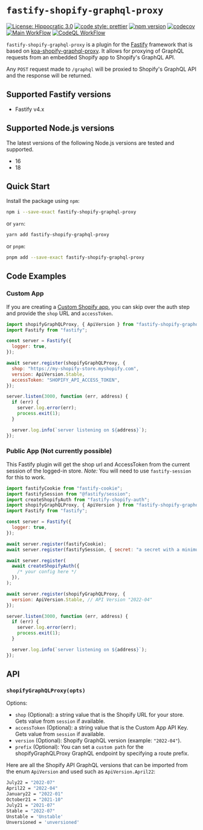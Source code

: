 # `fastify-shopify-graphql-proxy`

[![License: Hippocratic 3.0](https://img.shields.io/badge/License-Hippocratic_3.0-lightgrey.svg)](https://firstdonoharm.dev)
[![code style: prettier](https://img.shields.io/badge/code_style-prettier-ff69b4.svg)](https://github.com/prettier/prettier)
[![npm version](https://badge.fury.io/js/fastify-shopify-graphql-proxy.svg)](https://badge.fury.io/js/fastify-shopify-graphql-proxy)
[![codecov](https://codecov.io/gh/Asjas/fastify-shopify-graphql-proxy/branch/master/graph/badge.svg?token=IHWSO9MQ7B)](https://codecov.io/gh/Asjas/fastify-shopify-graphql-proxy)
[![Main WorkFlow](https://github.com/Asjas/fastify-shopify-graphql-proxy/actions/workflows/main.yml/badge.svg)](https://github.com/Asjas/fastify-shopify-graphql-proxy/actions/workflows/main.yml)
[![CodeQL WorkFlow](https://github.com/Asjas/fastify-shopify-graphql-proxy/actions/workflows/codeql-analysis.yml/badge.svg)](https://github.com/Asjas/fastify-shopify-graphql-proxy/actions/workflows/codeql-analysis.yml)

`fastify-shopify-graphql-proxy` is a plugin for the [Fastify](https://github.com/fastify/fastify) framework that is
based on [koa-shopify-graphql-proxy](https://github.com/Shopify/quilt/tree/master/packages/koa-shopify-graphql-proxy).
It allows for proxying of GraphQL requests from an embedded Shopify app to Shopify's GraphQL API.

Any `POST` request made to `/graphql` will be proxied to Shopify's GraphQL API and the response will be returned.

## Supported Fastify versions

- Fastify v4.x

## Supported Node.js versions

The latest versions of the following Node.js versions are tested and supported.

- 16
- 18

## Quick Start

Install the package using `npm`:

```sh
npm i --save-exact fastify-shopify-graphql-proxy
```

or `yarn`:

```sh
yarn add fastify-shopify-graphql-proxy
```

or `pnpm`:

```sh
pnpm add --save-exact fastify-shopify-graphql-proxy
```

## Code Examples

### Custom App

If you are creating a [Custom Shopify app](https://help.shopify.com/en/manual/apps/custom-apps), you can skip over the
auth step and provide the `shop` URL and `accessToken`.

```js
import shopifyGraphQLProxy, { ApiVersion } from "fastify-shopify-graphql-proxy";
import Fastify from "fastify";

const server = Fastify({
  logger: true,
});

await server.register(shopifyGraphQLProxy, {
  shop: "https://my-shopify-store.myshopify.com",
  version: ApiVersion.Stable,
  accessToken: "SHOPIFY_API_ACCESS_TOKEN",
});

server.listen(3000, function (err, address) {
  if (err) {
    server.log.error(err);
    process.exit(1);
  }

  server.log.info(`server listening on ${address}`);
});
```

### Public App (Not currently possible)

This Fastify plugin will get the shop url and AccessToken from the current session of the logged-in store. _Note:_ You
will need to use `fastify-session` for this to work.

```js
import fastifyCookie from "fastify-cookie";
import fastifySession from "@fastify/session";
import createShopifyAuth from "fastify-shopify-auth";
import shopifyGraphQLProxy, { ApiVersion } from "fastify-shopify-graphql-proxy";
import Fastify from "fastify";

const server = Fastify({
  logger: true,
});

await server.register(fastifyCookie);
await server.register(fastifySession, { secret: "a secret with a minimum length of 32 characters" });

await server.register(
  await createShopifyAuth({
    /* your config here */
  }),
);

await server.register(shopifyGraphQLProxy, {
  version: ApiVersion.Stable, // API Version "2022-04"
});

server.listen(3000, function (err, address) {
  if (err) {
    server.log.error(err);
    process.exit(1);
  }

  server.log.info(`server listening on ${address}`);
});
```

## API

### `shopifyGraphQLProxy(opts)`

Options:

- `shop` (Optional): a string value that is the Shopify URL for your store. Gets value from `session` if available.
- `accessToken` (Optional): a string value that is the Custom App API Key. Gets value from `session` if available.
- `version` (Optional): Shopify GraphQL version (example: `"2022-04"`).
- `prefix` (Optional): You can set a `custom path` for the shopifyGraphQLProxy GraphQL endpoint by specifying a route
  prefix.

Here are all the Shopify API GraphQL versions that can be imported from the enum `ApiVersion` and used such as
`ApiVersion.April22`:

```sh
July22 = "2022-07"
April22 = "2022-04"
January22 = "2022-01"
October21 = "2021-10"
July21 = "2021-07"
Stable = "2022-07"
Unstable = 'Unstable'
Unversioned = 'unversioned'
```
